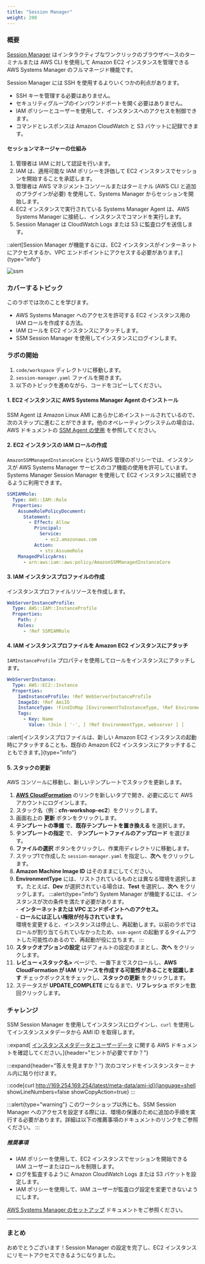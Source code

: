 ```yaml
---
title: "Session Manager"
weight: 200
---
```


### 概要

[Session Manager](https://docs.aws.amazon.com/ja_jp/systems-manager/latest/userguide/session-manager.html) はインタラクティブなワンクリックのブラウザベースのターミナルまたは AWS CLI を使用して Amazon EC2 インスタンスを管理できる AWS Systems Manager のフルマネージド機能です。

Session Manager には SSH を使用するよりいくつかの利点があります。

+ SSH キーを管理する必要はありません。
+ セキュリティグループのインバウンドポートを開く必要はありません。
+ IAM ポリシーとユーザーを使用して、インスタンスへのアクセスを制御できます。
+ コマンドとレスポンスは Amazon CloudWatch と S3 バケットに記録できます。

#### セッションマネージャーの仕組み

1. 管理者は IAM に対して認証を行います。
1. IAM は、適用可能な IAM ポリシーを評価して EC2 インスタンスでセッションを開始することを承認します。
1. 管理者は AWS マネジメントコンソールまたはターミナル (AWS CLI と追加のプラグインが必要) を使用して、Systems Manager からセッションを開始します。
1. EC2 インスタンスで実行されている Systems Manager Agent は、AWS Systems Manager に接続し、インスタンスでコマンドを実行します。
1. Session Manager は CloudWatch Logs または S3 に監査ログを送信します。

::alert[Session Manager が機能するには、EC2 インスタンスがインターネットにアクセスするか、VPC エンドポイントにアクセスする必要があります。]{type="info"}

![ssm](/static/basics/operations/session-manager/ssm-sm-1.png)

### カバーするトピック
このラボでは次のことを学びます。

+ AWS Systems Manager へのアクセスを許可する EC2 インスタンス用の IAM ロールを作成する方法。
+ IAM ロールを EC2 インスタンスにアタッチします。
+ SSM Session Manager を使用してインスタンスにログインします。

### ラボの開始

1. `code/workspace` ディレクトリに移動します。
1. `session-manager.yaml` ファイルを開きます。
1. 以下のトピックを進めながら、コードをコピーしてください。

#### 1. EC2 インスタンスに AWS Systems Manager Agent のインストール

SSM Agent は Amazon Linux AMI にあらかじめインストールされているので、次のステップに進むことができます。他のオペレーティングシステムの場合は、AWS ドキュメントの [SSM Agent の使用](https://docs.aws.amazon.com/ja_jp/systems-manager/latest/userguide/ssm-agent.html) を参照してください。

#### 2. EC2 インスタンスの IAM ロールの作成
`AmazonSSMManagedInstanceCore` というAWS 管理のポリシーでは、インスタンスが AWS Systems Manager サービスのコア機能の使用を許可しています。Systems Manager Session Manager を使用して EC2 インスタンスに接続できるように利用できます。

```yaml
SSMIAMRole:
  Type: AWS::IAM::Role
  Properties:
    AssumeRolePolicyDocument:
      Statement:
        - Effect: Allow
          Principal:
            Service:
              - ec2.amazonaws.com
          Action:
            - sts:AssumeRole
    ManagedPolicyArns:
      - arn:aws:iam::aws:policy/AmazonSSMManagedInstanceCore
```

#### 3. IAM インスタンスプロファイルの作成

インスタンスプロファイルリソースを作成します。

```yaml
WebServerInstanceProfile:
  Type: AWS::IAM::InstanceProfile
  Properties:
    Path: /
    Roles:
      - !Ref SSMIAMRole
```

#### 4. IAM インスタンスプロファイルを Amazon EC2 インスタンスにアタッチ

`IAMInstanceProfile` プロパティを使用してロールをインスタンスにアタッチします。

```yaml
WebServerInstance:
  Type: AWS::EC2::Instance
  Properties:
    IamInstanceProfile: !Ref WebServerInstanceProfile
    ImageId: !Ref AmiID
    InstanceType: !FindInMap [EnvironmentToInstanceType, !Ref EnvironmentType, InstanceType]
    Tags:
      - Key: Name
        Value: !Join [ '-', [ !Ref EnvironmentType, webserver ] ]
```

::alert[インスタンスプロファイルは、新しい Amazon EC2 インスタンスの起動時にアタッチすることも、既存の Amazon EC2 インスタンスにアタッチすることもできます。]{type="info"}

#### 5. スタックの更新

AWS コンソールに移動し、新しいテンプレートでスタックを更新します。

1. **[AWS CloudFormation](https://console.aws.amazon.com/cloudformation)** のリンクを新しいタブで開き、必要に応じて AWS アカウントにログインします。
1. スタック名（例：**cfn-workshop-ec2**）をクリックします。
1. 画面右上の **更新** ボタンをクリックします。
1. **テンプレートの準備** で、**既存テンプレートを置き換える** を選択します。
1. **テンプレートの指定** で、 **テンプレートファイルのアップロード** を選びます。
1. **ファイルの選択** ボタンをクリックし、作業用ディレクトリに移動します。
1. ステップ1で作成した `session-manager.yaml` を指定し、**次へ** をクリックします。
1. **Amazon Machine Image ID** はそのままにしてください。
1. **EnvironmentType** には、リストされているものとは異なる環境を選択します。たとえば、**Dev** が選択されている場合は、**Test** を選択し、**次へ** をクリックします。
:::alert{type="info"}
System Manager が機能するには、インスタンスが次の条件を満たす必要があります。 \
 \- **インターネットまたは VPC エンドポイントへのアクセス。** \
 \- **ロールには正しい権限が付与されています。** \
環境を変更すると、インスタンスは停止し、再起動します。以前のラボではロールが割り当てられていなかったため、`ssm-agent` の起動するタイムアウトした可能性のあるので、再起動が役に立ちます。
:::
1. **スタックオプションの設定** はデフォルトの設定のままとし、**次へ** をクリックします。
1. **レビュー <スタック名>** ページで、一番下までスクロールし、**AWS CloudFormation が IAM リソースを作成する可能性があることを認識します** チェックボックスをチェックし、**スタックの更新** をクリックします。
1. ステータスが **UPDATE_COMPLETE** になるまで、**リフレッシュ** ボタンを数回クリックします。

### チャレンジ

SSM Session Manager を使用してインスタンスにログインし、`curl` を使用してインスタンスメタデータから AMI ID を取得します。

::expand[ [インスタンスメタデータとユーザーデータ](https://docs.aws.amazon.com/ja_jp/AWSEC2/latest/UserGuide/ec2-instance-metadata.html) に関する AWS ドキュメントを確認してください。]{header="ヒントが必要ですか？"}

:::expand{header="答えを見ますか？"}
次のコマンドをインスタンスターミナル内に貼り付けます。

::code[curl http://169.254.169.254/latest/meta-data/ami-id]{language=shell showLineNumbers=false showCopyAction=true}
:::

:::alert{type="warning"}
このワークショップ以外にも、SSM Session Manager へのアクセスを設定する際には、環境の保護のために追加の手順を実行する必要があります。詳細は以下の推薦事項のドキュメントのリンクをご参照ください。
:::

##### 推奨事項

+ IAM ポリシーを使用して、EC2 インスタンスでセッションを開始できる IAM ユーザーまたはロールを制限します。
+ ログを監査するように Amazon CloudWatch Logs または S3 バケットを設定します。
+ IAM ポリシーを使用して、IAM ユーザーが監査ログ設定を変更できないようにします。

[AWS Systems Manager のセットアップ](https://docs.aws.amazon.com/ja_jp/systems-manager/latest/userguide/systems-manager-setting-up.html) ドキュメントをご参照ください。

---
### まとめ

おめでとうございます！Session Manager の設定を完了し、EC2 インスタンスにリモートアクセスできるようになりました。
